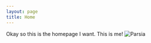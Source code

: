 ```yaml
---
layout: page
title: Home
---
```


Okay so this is the homepage I want.
This is me!
![Parsia](/assets/Head_shot_avatar.jpg)